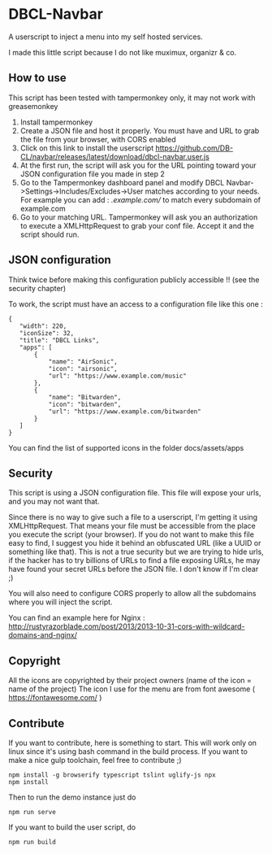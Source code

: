 # DBCL-Navbar

A userscript to inject a menu into my self hosted services.

I made this little script because I do not like muximux, organizr & co.

## How to use

This script has been tested with tampermonkey only, it may not work with greasemonkey

 1. Install tampermonkey
 2. Create a JSON file and host it properly. You must have and URL to grab the file from your browser, with CORS enabled
 3. Click on this link to install the userscript https://github.com/DB-CL/navbar/releases/latest/download/dbcl-navbar.user.js
 4. At the first run, the script will ask you for the URL pointing toward your JSON configuration file you made in step 2
 5. Go to the Tampermonkey dashboard panel and modify DBCL Navbar->Settings->Includes/Excludes->User matches according to your needs. For example you can add : *.example.com/* to match every subdomain of example.com
 6. Go to your matching URL. Tampermonkey will ask you an authorization to execute a XMLHttpRequest to grab your conf file. Accept it and the script should run.
 
## JSON configuration

Think twice before making this configuration publicly accessible !! (see the security chapter)

To work, the script must have an access to a configuration file like this one :

 ```
 {
    "width": 220,
    "iconSize": 32,
    "title": "DBCL Links",
    "apps": [
        {
            "name": "AirSonic",
            "icon": "airsonic",
            "url": "https://www.example.com/music"
        },
        {
            "name": "Bitwarden",
            "icon": "bitwarden",
            "url": "https://www.example.com/bitwarden"
        }
    ]
}
 ```
You can find the list of supported icons in the folder docs/assets/apps

## Security

This script is using a JSON configuration file. This file will expose your urls, and you may not want that.

Since there is no way to give such a file to a userscript, I'm getting it using XMLHttpRequest. That means your file must be accessible from the place you execute the script (your browser). If you do not want to make this file easy to find, I suggest you hide it behind an obfuscated URL (like a UUID or something like that). This is not a true security but we are trying to hide urls, if the hacker has to try billions of URLs to find a file exposing URLs, he may have found your secret URLs before the JSON file. I don't know if I'm clear ;)

You will also need to configure CORS properly to allow all the subdomains where you will inject the script.

You can find an example here for Nginx : http://rustyrazorblade.com/post/2013/2013-10-31-cors-with-wildcard-domains-and-nginx/

## Copyright

All the icons are copyrighted by their project owners (name of the icon = name of the project)
The icon I use for the menu are from font awesome ( https://fontawesome.com/ )

## Contribute

If you want to contribute, here is something to start. This will work only on linux since it's using bash command in the build process. If you want to make a nice gulp toolchain, feel free to contribute ;)

```
npm install -g browserify typescript tslint uglify-js npx
npm install
```
Then to run the demo instance just do 
```
npm run serve
```
If you want to build the user script, do
```
npm run build
```


